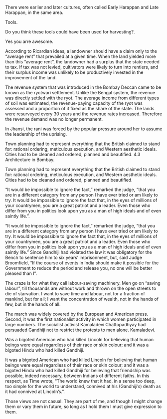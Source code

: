 

There were earlier and later cultures, often called Early Harappan and Late Harappan, in the same area.

Tools.

Do you think these tools could have been used for harvesting?.

Yes you arre awesome.

According to Ricardian ideas, a landowner should have a claim only to the “average rent” that prevailed at a given time. When the land yielded more than this “average rent”, the landowner had a surplus that the state needed to tax. If tax was not levied, cultivators were likely to turn into rentiers, and their surplus income was unlikely to be productively invested in the improvement of the land.

The revenue system that was introduced in the Bombay Deccan came to be known as the ryotwari settlement. Unlike the Bengal system, the revenue was directly settled with the ryot. The average income from different types of soil was estimated, the revenue-paying capacity of the ryot was assessed and a proportion of it fixed as the share of the state. The lands were resurveyed every 30 years and the revenue rates increased. Therefore the revenue demand was no longer permanent.

In Jhansi, the rani was forced by the popular pressure around her to assume the leadership of the uprising.

Town planning had to represent everything that the British claimed to stand for: rational ordering, meticulous execution, and Western aesthetic ideals. Cities had to be cleaned and ordered, planned and beautified. 4.3 Architecture in Bombay.

Town planning had to represent everything that the British claimed to stand for: rational ordering, meticulous execution, and Western aesthetic ideals. Cities had to be cleaned and ordered, planned and beautified.

“It would be impossible to ignore the fact,” remarked the judge, “that you are in a different category from any person I have ever tried or am likely to try. It would be impossible to ignore the fact that, in the eyes of millions of your countrymen, you are a great patriot and a leader. Even those who differ from you in politics look upon you as a man of high ideals and of even saintly life.”.

“It would be impossible to ignore the fact,” remarked the judge, “that you are in a different category from any person I have ever tried or am likely to try. It would be impossible to ignore the fact that, in the eyes of millions of your countrymen, you are a great patriot and a leader. Even those who differ from you in politics look upon you as a man of high ideals and of even saintly life.” Since Gandhiji had violated the law it was obligatory for the Bench to sentence him to six years’ imprisonment, but, said Judge Broomfield, “If the course of events in India should make it possible for the Government to reduce the period and release you, no one will be better pleased than I”.

The craze is for what they call labour-saving machinery. Men go on “saving labour”, till thousands are without work and thrown on the open streets to die of starvation. I want to save time and labour, not for a fraction of mankind, but for all; I want the concentration of wealth, not in the hands of few, but in the hands of all.

The march was widely covered by the European and American press. Second, it was the first nationalist activity in which women participated in large numbers. The socialist activist Kamaladevi Chattopadhyay had persuaded Gandhiji not to restrict the protests to men alone. Kamaladevi.

Was a bigoted American who had killed Lincoln for believing that human beings were equal regardless of their race or skin colour; and it was a bigoted Hindu who had killed Gandhiji.

It was a bigoted American who had killed Lincoln for believing that human beings were equal regardless of their race or skin colour; and it was a bigoted Hindu who had killed Gandhiji for believing that friendship was possible, indeed necessary, between Indians of different faiths. In this respect, as Time wrote, “The world knew that it had, in a sense too deep, too simple for the world to understand, connived at his (Gandhiji’s) death as it had connived at Lincoln’s.”.

Those views are not casual. They are part of me, and though I might change them or vary them in future, so long as I hold them I must give expression to them.


